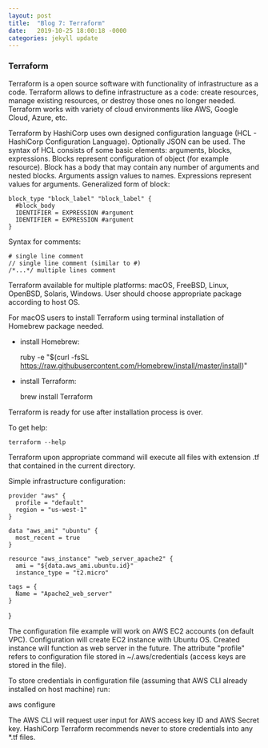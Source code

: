 ```yaml
---
layout: post
title:  "Blog 7: Terraform"
date:   2019-10-25 18:00:18 -0000
categories: jekyll update
---
```


<h3>Terraform</h3>

Terraform is a open source software with functionality of infrastructure as a code. Terraform allows to define infrastructure as a code: create resources, manage existing resources, or destroy those ones no longer needed. Terraform works with variety of cloud environments like AWS, Google Cloud, Azure, etc.

Terraform by HashiCorp uses own designed configuration language (HCL - HashiCorp Configuration Language). Optionally JSON can be used. The syntax of HCL consists of some basic elements: arguments, blocks, expressions. Blocks represent configuration of object (for example resource). Block has a body that may contain any number of arguments and nested blocks. Arguments assign values to names. Expressions represent values for arguments. Generalized form of block:

    block_type "block_label" "block_label" {
      #block_body
      IDENTIFIER = EXPRESSION #argument
      IDENTIFIER = EXPRESSION #argument
    }

Syntax for comments:

    # single line comment
    // single line comment (similar to #)
    /*...*/ multiple lines comment

Terraform available for multiple platforms: macOS, FreeBSD, Linux, OpenBSD, Solaris, Windows. User should choose appropriate package according to host OS.

For macOS users to install Terraform using terminal installation of Homebrew package needed.
* install Homebrew:

    ruby -e "$(curl -fsSL https://raw.githubusercontent.com/Homebrew/install/master/install)"

* install Terraform:

    brew install Terraform

Terraform is ready for use after installation process is over.

To get help:

    terraform --help

Terraform upon appropriate command will execute all files with extension .tf that contained in the current directory.

Simple infrastructure configuration:

    provider "aws" {
      profile = "default"
      region = "us-west-1"
    }

    data "aws_ami" "ubuntu" {
      most_recent = true
    }

    resource "aws_instance" "web_server_apache2" {
      ami = "${data.aws_ami.ubuntu.id}"
      instance_type = "t2.micro"

    tags = {
      Name = "Apache2_web_server"
    }
  }

The configuration file example will work on AWS EC2 accounts (on default VPC). Configuration will create EC2 instance with Ubuntu OS. Created instance will function as web server in the future. The attribute "profile" refers to configuration file stored in ~/.aws/credentials (access keys are stored in the file).

To store credentials in configuration file (assuming that AWS CLI already installed on host machine) run:

  aws configure

The AWS CLI will request user input for AWS access key ID and AWS Secret key.
HashiCorp Terraform recommends never to store credentials into any *.tf files.



[jekyll-docs]: https://jekyllrb.com/docs/home
[jekyll-gh]:   https://github.com/jekyll/jekyll
[jekyll-talk]: https://talk.jekyllrb.com/
